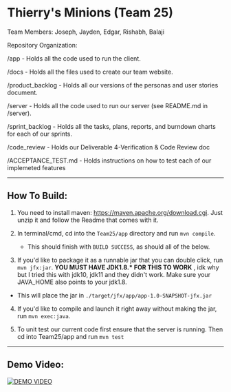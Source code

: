 # Thierry's Minions (Team 25)

Team Members: Joseph, Jayden, Edgar, Rishabh, Balaji


Repository Organization:

/app - Holds all the code used to run the client.

/docs - Holds all the files used to create our team website.

/product_backlog - Holds all our versions of the personas and user stories document.

/server - Holds all the code used to run our server (see README.md in /server).

/sprint_backlog - Holds all the tasks, plans, reports, and burndown charts for each of our sprints.

/code_review - Holds our Deliverable 4-Verification & Code Review doc

/ACCEPTANCE_TEST.md - Holds instructions on how to test each of our implemeted features

****

## How To Build:
1. You need to install maven: https://maven.apache.org/download.cgi. Just unzip it and follow the Readme that comes with it.

2. In terminal/cmd, cd into the ``Team25/app`` directory and run ``mvn compile``.

   * This should finish with ``BUILD SUCCESS``, as should all of the below.

3. If you'd like to package it as a runnable jar that you can double click, run ``mvn jfx:jar``. **YOU MUST HAVE JDK1.8.\* FOR THIS TO WORK** , idk why but I tried this with jdk10, jdk11 and they didn't work. Make sure your JAVA_HOME also points to your jdk1.8.

  * This will place the jar in ``./target/jfx/app/app-1.0-SNAPSHOT-jfx.jar ``

4. If you'd like to compile and launch it right away without making the jar, run ``mvn exec:java``.

5. To unit test our current code first ensure that the server is running. Then cd into Team25/app and run `mvn test`

***

## Demo Video:

[![DEMO VIDEO](http://img.youtube.com/vi/dvqSTOlMGhU/0.jpg)](http://www.youtube.com/watch?v=dvqSTOlMGhU)
